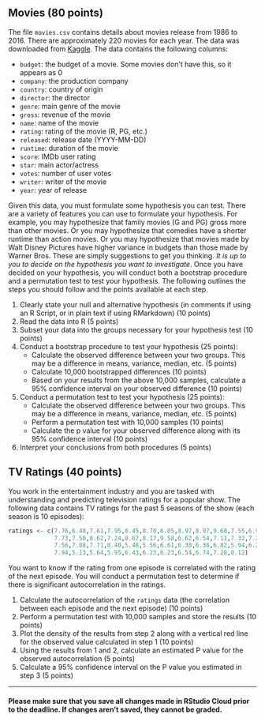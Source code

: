 
## Movies (80 points)

The file `movies.csv` contains details about movies release from 1986 to
2016. There are approximately 220 movies for each year. The data was
downloaded from [Kaggle](https://www.kaggle.com/danielgrijalvas/movies).
The data contains the following columns:

  - `budget`: the budget of a movie. Some movies don’t have this, so it
    appears as 0
  - `company`: the production company
  - `country`: country of origin
  - `director`: the director
  - `genre`: main genre of the movie
  - `gross`: revenue of the movie
  - `name`: name of the movie
  - `rating`: rating of the movie (R, PG, etc.)
  - `released`: release date (YYYY-MM-DD)
  - `runtime`: duration of the movie
  - `score`: IMDb user rating
  - `star`: main actor/actress
  - `votes`: number of user votes
  - `writer`: writer of the movie
  - `year`: year of release

Given this data, you must formulate some hypothesis you can test. There
are a variety of features you can use to formulate your hypothesis. For
example, you may hypothesize that family movies (G and PG) gross more
than other movies. Or you may hypothesize that comedies have a shorter
runtime than action movies. Or you may hypothesize that movies made by
Walt Disney Pictures have higher variance in budgets than those made by
Warner Bros. These are simply suggestions to get you thinking. *It is up
to you to decide on the hypothesis you want to investigate*. Once you
have decided on your hypothesis, you will conduct both a bootstrap
procedure and a permutation test to test your hypothesis. The following
outlines the steps you should follow and the points available at each
step.

1.  Clearly state your null and alternative hypothesis (in comments if
    using an R Script, or in plain text if using RMarkdown) (10 points)
2.  Read the data into R (5 points)
3.  Subset your data into the groups necessary for your hypothesis test
    (10 points)
4.  Conduct a bootstrap procedure to test your hypothesis (25 points):
      - Calculate the observed difference between your two groups. This
        may be a difference in means, variance, median, etc. (5 points)
      - Calculate 10,000 bootstrapped differences (10 points)
      - Based on your results from the above 10,000 samples, calculate a
        95% confidence interval on your observed difference (10 points)
5.  Conduct a permutation test to test your hypothesis (25 points):
      - Calculate the observed difference between your two groups. This
        may be a difference in means, variance, median, etc. (5 points)
      - Perform a permutation test with 10,000 samples (10 points)
      - Calculate the p value for your observed difference along with
        its 95% confidence interval (10 points)
6.  Interpret your conclusions from both procedures (5 points)

## TV Ratings (40 points)

You work in the entertainment industry and you are tasked with
understanding and predicting television ratings for a popular show. The
following data contains TV ratings for the past 5 seasons of the show
(each season is 10 episodes):

``` r
ratings <- c(7.76,6.48,7.61,7.95,8.45,8.70,6.05,8.97,8.97,9.68,7.55,6.90,7.56,
             7.73,7.50,8.62,7.24,8.67,8.17,9.58,6.62,6.54,7.11,7.32,7.23,7.47,
             7.56,7.88,7.71,8.40,5.48,5.56,6.61,6.38,6.36,6.82,5.94,6.27,6.57,
             7.94,5.13,5.64,5.95,6.43,6.23,6.23,6.54,6.74,7.28,8.12)
```

You want to know if the rating from one episode is correlated with the
rating of the next episode. You will conduct a permutation test to
determine if there is significant autocorrelation in the ratings.

1.  Calculate the autocorrelation of the `ratings` data (the correlation
    between each episode and the next episode) (10 points)
2.  Perform a permutation test with 10,000 samples and store the results
    (10 points)
3.  Plot the density of the results from step 2 along with a vertical
    red line for the observed value calculated in step 1 (10 points)
4.  Using the results from 1 and 2, calculate an estimated P value for
    the observed autocorrelation (5 points)
5.  Calculate a 95% confidence interval on the P value you estimated in
    step 3 (5 points)

-----

#### **Please make sure that you save all changes made in RStudio Cloud prior to the deadline. If changes aren’t saved, they cannot be graded.**
